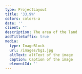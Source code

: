 ```yaml
---
type: ProjectLayout
title: '33,9%'
colors: colors-a
date: ''
client: ''
description: The area of ​​the land
addTitleSuffix: true
media:
  type: ImageBlock
  url: /images/bg1.jpg
  altText: altText of the image
  caption: Caption of the image
  elementId: ''
---
```

